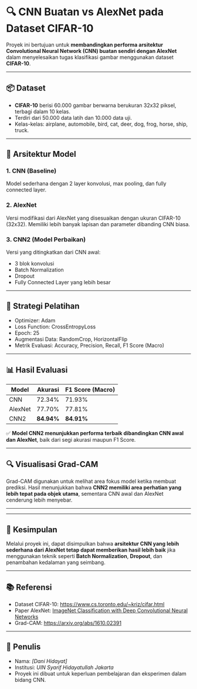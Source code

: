 # 🔍 CNN Buatan vs AlexNet pada Dataset CIFAR-10

Proyek ini bertujuan untuk **membandingkan performa arsitektur Convolutional Neural Network (CNN) buatan sendiri dengan AlexNet** dalam menyelesaikan tugas klasifikasi gambar menggunakan dataset **CIFAR-10**.

---

## 📦 Dataset

- **CIFAR-10** berisi 60.000 gambar berwarna berukuran 32x32 piksel, terbagi dalam 10 kelas.
- Terdiri dari 50.000 data latih dan 10.000 data uji.
- Kelas-kelas: airplane, automobile, bird, cat, deer, dog, frog, horse, ship, truck.

---

## 🧠 Arsitektur Model

### 1. CNN (Baseline)
Model sederhana dengan 2 layer konvolusi, max pooling, dan fully connected layer.

### 2. AlexNet
Versi modifikasi dari AlexNet yang disesuaikan dengan ukuran CIFAR-10 (32x32). Memiliki lebih banyak lapisan dan parameter dibanding CNN biasa.

### 3. CNN2 (Model Perbaikan)
Versi yang ditingkatkan dari CNN awal:
- 3 blok konvolusi
- Batch Normalization
- Dropout
- Fully Connected Layer yang lebih besar

---

## 🏃 Strategi Pelatihan

- Optimizer: Adam
- Loss Function: CrossEntropyLoss
- Epoch: 25
- Augmentasi Data: RandomCrop, HorizontalFlip
- Metrik Evaluasi: Accuracy, Precision, Recall, F1 Score (Macro)

---

## 📊 Hasil Evaluasi

| Model   | Akurasi    | F1 Score (Macro) |
|---------|------------|------------------|
| CNN     | 72.34%     | 71.93%           |
| AlexNet | 77.70%     | 77.81%           |
| CNN2    | **84.94%** | **84.91%**       |

✅ **Model CNN2 menunjukkan performa terbaik dibandingkan CNN awal dan AlexNet**, baik dari segi akurasi maupun F1 Score.

---

## 🔍 Visualisasi Grad-CAM

Grad-CAM digunakan untuk melihat area fokus model ketika membuat prediksi. Hasil menunjukkan bahwa **CNN2 memiliki area perhatian yang lebih tepat pada objek utama**, sementara CNN awal dan AlexNet cenderung lebih menyebar.

---


---

## 🧪 Kesimpulan

Melalui proyek ini, dapat disimpulkan bahwa **arsitektur CNN yang lebih sederhana dari AlexNet tetap dapat memberikan hasil lebih baik** jika menggunakan teknik seperti **Batch Normalization**, **Dropout**, dan penambahan kedalaman yang seimbang.

---

## 📚 Referensi

- Dataset CIFAR-10: https://www.cs.toronto.edu/~kriz/cifar.html  
- Paper AlexNet: [ImageNet Classification with Deep Convolutional Neural Networks](https://papers.nips.cc/paper_files/paper/2012/file/c399862d3b9d6b76c8436e924a68c45b-Paper.pdf)  
- Grad-CAM: https://arxiv.org/abs/1610.02391

---

## 👤 Penulis

- Nama: *[Dani Hidayat]*
- Institusi: *UIN Syarif Hidayatullah Jakarta*
- Proyek ini dibuat untuk keperluan pembelajaran dan eksperimen dalam bidang CNN.


